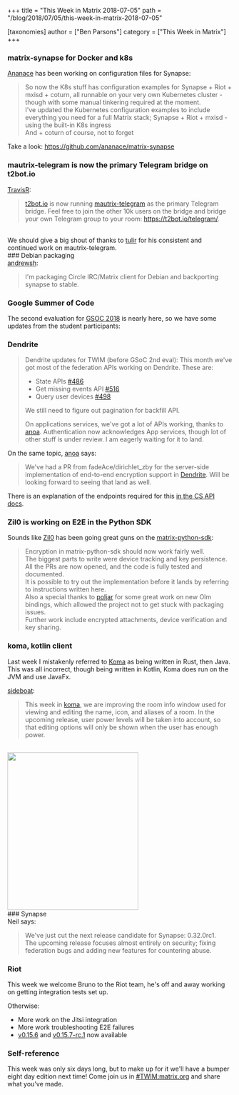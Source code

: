 +++
title = "This Week in Matrix 2018-07-05"
path = "/blog/2018/07/05/this-week-in-matrix-2018-07-05"

[taxonomies]
author = ["Ben Parsons"]
category = ["This Week in Matrix"]
+++

### matrix-synapse for Docker and k8s

<a href="https://github.com/ananace/">Ananace</a> has been working on configuration files for Synapse:
<blockquote>So now the K8s stuff has configuration examples for Synapse + Riot + mxisd + coturn, all runnable on your very own Kubernetes cluster - though with some manual tinkering required at the moment.<br />I've updated the Kubernetes configuration examples to include everything you need for a full Matrix stack; Synapse + Riot + mxisd - using the built-in K8s ingress<br />And + coturn of course, not to forget</blockquote>
Take a look: <a href="https://github.com/ananace/matrix-synapse">https://github.com/ananace/matrix-synapse</a>

### mautrix-telegram is now the primary Telegram bridge on t2bot.io

<a href="https://github.com/turt2live">TravisR</a>:
<blockquote><a href="https://t2bot.io">t2bot.io</a> is now running <a href="https://github.com/tulir/mautrix-telegram">mautrix-telegram</a> as the primary Telegram bridge. Feel free to join the other 10k users on the bridge and bridge your own Telegram group to your room: <a href="https://t2bot.io/telegram/">https://t2bot.io/telegram/</a>.</blockquote><br />We should give a big shout of thanks to <a href="@tulir:maunium.net">tulir</a> for his consistent and continued work on mautrix-telegram.<br />
### Debian packaging
<br /><a href="https://matrix.to/#/@andrew:shadura.me">andrewsh</a>:<br /><blockquote>I'm packaging Circle IRC/Matrix client for Debian and backporting synapse to stable.</blockquote>

### Google Summer of Code

The second evaluation for <a href="https://summerofcode.withgoogle.com/projects/?sp-search=matrix">GSOC 2018</a> is nearly here, so we have some updates from the student participants:

### Dendrite</a>

<blockquote>Dendrite updates for TWIM (before GSoC 2nd eval):
This month we've got most of the federation APIs working on Dendrite. These are:
<ul>
 	<li>State APIs <a href="https://github.com/matrix-org/dendrite/pull/486">#486</a></li>
 	<li>Get missing events API <a href="https://github.com/matrix-org/dendrite/pull/516">#516</a></li>
 	<li>Query user devices <a href="https://github.com/matrix-org/dendrite/pull/498">#498</a></li>
</ul>

We still need to figure out pagination for backfill API.

On applications services, we've got a lot of APIs working, thanks to <a href="https://matrix.to/#/@andrewm:amorgan.xyz">anoa</a>. Authentication now acknowledges App services, though lot of other stuff is under review. I am eagerly waiting for it to land.
</blockquote>
On the same topic, <a href="https://matrix.to/#/@andrewm:amorgan.xyz">anoa</a> says:
<blockquote>We've had a PR from fadeAce/dirichlet_zby for the server-side implementation of end-to-end encryption support in <a href="https://github.com/matrix-org/dendrite">Dendrite</a>. Will be looking forward to seeing that land as well.</blockquote>
There is an explanation of the endpoints required for this <a href="/docs/spec/client_server/r0.3.0.html#end-to-end-encryption">in the CS API docs</a>.

### Zil0 is working on E2E in the Python SDK

Sounds like <a href="https://matrix.to/#/@Zil0:matrix.org">Zil0</a> has been going great guns on the <a href="https://github.com/matrix-org/matrix-python-sdk">matrix-python-sdk</a>:
<blockquote>Encryption in matrix-python-sdk should now work fairly well.<br />The biggest parts to write were device tracking and key persistence. All the PRs are now opened, and the code is fully tested and documented.<br />It is possible to try out the implementation before it lands by referring to instructions written here.<br />Also a special thanks to <a href="https://github.com/poljar">poljar</a> for some great work on new Olm bindings, which allowed the project not to get stuck with packaging issues.<br />Further work include encrypted attachments, device verification and key sharing.</blockquote>

### koma, kotlin client

Last week I mistakenly referred to <a href="https://github.com/koma-im/koma/">Koma</a> as being written in Rust, then Java. This was all incorrect, though being written in Kotlin, Koma does run on the JVM and use JavaFx.

<a href="https://matrix.to/#/@sideboat:matrix.org">sideboat</a>:
<blockquote>This week in <a href="https://github.com/koma-im/koma/">koma</a>, we are improving the room info window used for viewing and editing the name, icon, and aliases of a room. In the upcoming release, user power levels will be taken into account, so that editing options will only be shown when the user has enough power.</blockquote><br /><a href="/blog/wp-content/uploads/2018/07/koma-room-info.png"><img class="alignnone size-full wp-image-3373" src="/blog/wp-content/uploads/2018/07/koma-room-info.png" alt="" width="293" height="353" /></a><br />
### Synapse
<br />Neil says:<br /><blockquote>We've just cut the next release candidate for Synapse: 0.32.0rc1.<br />The upcoming release focuses almost entirely on security; fixing federation bugs and adding new features for countering abuse.</blockquote>

### Riot

This week we welcome Bruno to the Riot team, he's off and away working on getting integration tests set up.

Otherwise:
<ul>
 	<li>More work on the Jitsi integration</li>
 	<li>More work troubleshooting E2E failures</li>
 	<li><a href="https://github.com/vector-im/riot-web/releases/tag/v0.15.6">v0.15.6</a> and <a href="https://github.com/vector-im/riot-web/releases/tag/v0.15.7-rc.1">v0.15.7-rc.1</a> now available</li>
</ul>

### Self-reference

This week was only six days long, but to make up for it we'll have a bumper eight day edition next time! Come join us in <a href="https://matrix.to/#/#TWIM:matrix.org">#TWIM:matrix.org</a> and share what you've made.
